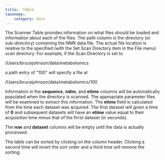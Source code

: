 ```yaml
---
title:  Table
taxonomy:
    category: docs
---
```


The Scanner Table provides information on what files should be loaded and information about each of the files.  The path column is the directory (or sub-directory) containing the NMR data file.  The actual file location is relative to the specified (with the Set Scan Directory item in the File menu) scan directory.  For example, if the Scan Directory is set to

/Users/brucejohnson/data/metabolomics

a path entry of "100" will specify a file at

/Users/brucejohnson/data/metabolomics/100


Information in the **sequence**, **ndim**, and **etime** columns will be automatically populated when the directory is scanned.  The appropriate parameter files will be examined to extract this information.  The **etime** field is calculated from the time each dataset was acquired.  The first dataset will given a time of **0** and subsequent datasets will have an **etime** value equal to their acquisition time minus that of the firrst dataset (in seconds).

The **row** and **dataset** columns will be empty until the data is actually processed.

The table can be sorted by clicking on the column header.  Clicking a second time will invert the sort order and a third time will remove the sorting.
